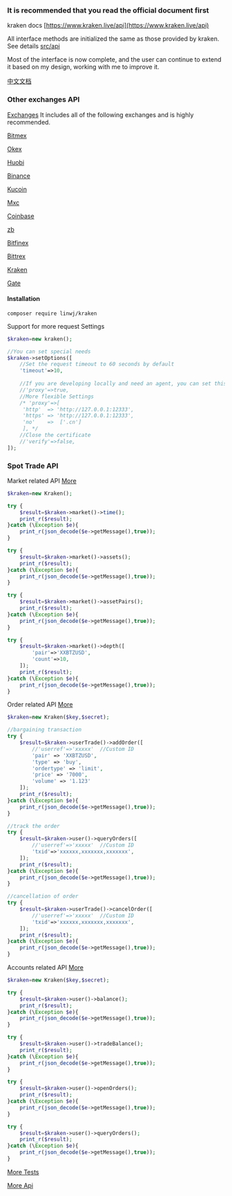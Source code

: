 ### It is recommended that you read the official document first

kraken docs [https://www.kraken.live/api](https://www.kraken.live/api)

All interface methods are initialized the same as those provided by kraken. See details [src/api](https://github.com/zhouaini528/kraken-php/tree/master/src/Api)

Most of the interface is now complete, and the user can continue to extend it based on my design, working with me to improve it.

[中文文档](https://github.com/zhouaini528/kraken-php/blob/master/README_CN.md)

### Other exchanges API

[Exchanges](https://github.com/zhouaini528/exchanges-php) It includes all of the following exchanges and is highly recommended.

[Bitmex](https://github.com/zhouaini528/bitmex-php)

[Okex](https://github.com/zhouaini528/okex-php)

[Huobi](https://github.com/zhouaini528/huobi-php)

[Binance](https://github.com/zhouaini528/binance-php)

[Kucoin](https://github.com/zhouaini528/kucoin-php)

[Mxc](https://github.com/zhouaini528/Mxc-php)

[Coinbase](https://github.com/zhouaini528/coinbase-php)

[zb](https://github.com/zhouaini528/zb-php)

[Bitfinex](https://github.com/zhouaini528/bitfinex-php)

[Bittrex](https://github.com/zhouaini528/bittrex-php)

[Kraken](https://github.com/zhouaini528/kraken-php)

[Gate](https://github.com/zhouaini528/gate-php)

#### Installation
```
composer require linwj/kraken
```

Support for more request Settings
```php
$kraken=new kraken();

//You can set special needs
$kraken->setOptions([
    //Set the request timeout to 60 seconds by default
    'timeout'=>10,
    
    //If you are developing locally and need an agent, you can set this
    //'proxy'=>true,
    //More flexible Settings
    /* 'proxy'=>[
     'http'  => 'http://127.0.0.1:12333',
     'https' => 'http://127.0.0.1:12333',
     'no'    =>  ['.cn']
     ], */
    //Close the certificate
    //'verify'=>false,
]);
```

### Spot Trade API

Market related API [More](https://github.com/zhouaini528/kraken-php/blob/master/tests/market.php)
```php
$kraken=new Kraken();

try {
    $result=$kraken->market()->time();
    print_r($result);
}catch (\Exception $e){
    print_r(json_decode($e->getMessage(),true));
}

try {
    $result=$kraken->market()->assets();
    print_r($result);
}catch (\Exception $e){
    print_r(json_decode($e->getMessage(),true));
}

try {
    $result=$kraken->market()->assetPairs();
    print_r($result);
}catch (\Exception $e){
    print_r(json_decode($e->getMessage(),true));
}

try {
    $result=$kraken->market()->depth([
        'pair'=>'XXBTZUSD',
        'count'=>10,
    ]);
    print_r($result);
}catch (\Exception $e){
    print_r(json_decode($e->getMessage(),true));
}
```

Order related API [More](https://github.com/zhouaini528/kraken-php/blob/master/tests/user_trade.php)
```php
$kraken=new Kraken($key,$secret);

//bargaining transaction
try {
    $result=$kraken->userTrade()->addOrder([
        //'userref'=>'xxxxx'  //Custom ID
        'pair' => 'XXBTZUSD',
        'type' => 'buy',
        'ordertype' => 'limit',
        'price' => '7000',
        'volume' => '1.123'
    ]);
    print_r($result);
}catch (\Exception $e){
    print_r(json_decode($e->getMessage(),true));
}

//track the order
try {
    $result=$kraken->user()->queryOrders([
        //'userref'=>'xxxxx'  //Custom ID
        'txid'=>'xxxxxx,xxxxxxx,xxxxxxx',
    ]);
    print_r($result);
}catch (\Exception $e){
    print_r(json_decode($e->getMessage(),true));
}

//cancellation of order
try {
    $result=$kraken->userTrade()->cancelOrder([
        //'userref'=>'xxxxx'  //Custom ID
        'txid'=>'xxxxxx,xxxxxxx,xxxxxxx',
    ]);
    print_r($result);
}catch (\Exception $e){
    print_r(json_decode($e->getMessage(),true));
}
```

Accounts related API [More](https://github.com/zhouaini528/kraken-php/blob/master/tests/user.php)
```php
$kraken=new Kraken($key,$secret);

try {
    $result=$kraken->user()->balance();
    print_r($result);
}catch (\Exception $e){
    print_r(json_decode($e->getMessage(),true));
}

try {
    $result=$kraken->user()->tradeBalance();
    print_r($result);
}catch (\Exception $e){
    print_r(json_decode($e->getMessage(),true));
}

try {
    $result=$kraken->user()->openOrders();
    print_r($result);
}catch (\Exception $e){
    print_r(json_decode($e->getMessage(),true));
}

try {
    $result=$kraken->user()->queryOrders();
    print_r($result);
}catch (\Exception $e){
    print_r(json_decode($e->getMessage(),true));
}

```

[More Tests](https://github.com/zhouaini528/kraken-php/tree/master/tests)

[More Api](https://github.com/zhouaini528/kraken-php/tree/master/src/Api)
